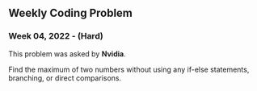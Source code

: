 ## Weekly Coding Problem

### Week 04, 2022 - (Hard)

This problem was asked by **Nvidia**.

Find the maximum of two numbers without using any if-else statements, branching, or direct comparisons.
